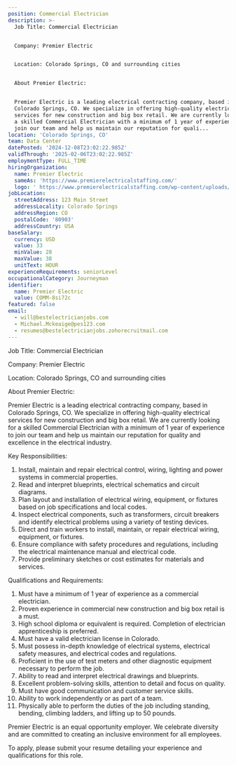 ```yaml
---
position: Commercial Electrician
description: >-
  Job Title: Commercial Electrician 


  Company: Premier Electric 


  Location: Colorado Springs, CO and surrounding cities


  About Premier Electric:


  Premier Electric is a leading electrical contracting company, based in
  Colorado Springs, CO. We specialize in offering high-quality electrical
  services for new construction and big box retail. We are currently looking for
  a skilled Commercial Electrician with a minimum of 1 year of experience to
  join our team and help us maintain our reputation for quali...
location: 'Colorado Springs, CO'
team: Data Center
datePosted: '2024-12-08T23:02:22.985Z'
validThrough: '2025-02-06T23:02:22.985Z'
employmentType: FULL_TIME
hiringOrganization:
  name: Premier Electric
  sameAs: 'https://www.premierelectricalstaffing.com/'
  logo: ' https://www.premierelectricalstaffing.com/wp-content/uploads/2020/05/Premier-Electrical-Staffing-logo.png'
jobLocation:
  streetAddress: 123 Main Street
  addressLocality: Colorado Springs
  addressRegion: CO
  postalCode: '80903'
  addressCountry: USA
baseSalary:
  currency: USD
  value: 33
  minValue: 28
  maxValue: 38
  unitText: HOUR
experienceRequirements: seniorLevel
occupationalCategory: Journeyman
identifier:
  name: Premier Electric
  value: COMM-8si72c
featured: false
email:
  - will@bestelectricianjobs.com
  - Michael.Mckeaige@pes123.com
  - resumes@bestelectricianjobs.zohorecruitmail.com
---
```




Job Title: Commercial Electrician 

Company: Premier Electric 

Location: Colorado Springs, CO and surrounding cities

About Premier Electric:

Premier Electric is a leading electrical contracting company, based in Colorado Springs, CO. We specialize in offering high-quality electrical services for new construction and big box retail. We are currently looking for a skilled Commercial Electrician with a minimum of 1 year of experience to join our team and help us maintain our reputation for quality and excellence in the electrical industry.

Key Responsibilities:

1. Install, maintain and repair electrical control, wiring, lighting and power systems in commercial properties.
2. Read and interpret blueprints, electrical schematics and circuit diagrams.
3. Plan layout and installation of electrical wiring, equipment, or fixtures based on job specifications and local codes.
4. Inspect electrical components, such as transformers, circuit breakers and identify electrical problems using a variety of testing devices.
5. Direct and train workers to install, maintain, or repair electrical wiring, equipment, or fixtures.
6. Ensure compliance with safety procedures and regulations, including the electrical maintenance manual and electrical code.
7. Provide preliminary sketches or cost estimates for materials and services.

Qualifications and Requirements:

1. Must have a minimum of 1 year of experience as a commercial electrician.
2. Proven experience in commercial new construction and big box retail is a must.
3. High school diploma or equivalent is required. Completion of electrician apprenticeship is preferred.
4. Must have a valid electrician license in Colorado.
5. Must possess in-depth knowledge of electrical systems, electrical safety measures, and electrical codes and regulations.
6. Proficient in the use of test meters and other diagnostic equipment necessary to perform the job.
7. Ability to read and interpret electrical drawings and blueprints.
8. Excellent problem-solving skills, attention to detail and focus on quality.
9. Must have good communication and customer service skills.
10. Ability to work independently or as part of a team.
11. Physically able to perform the duties of the job including standing, bending, climbing ladders, and lifting up to 50 pounds.

Premier Electric is an equal opportunity employer. We celebrate diversity and are committed to creating an inclusive environment for all employees. 

To apply, please submit your resume detailing your experience and qualifications for this role.